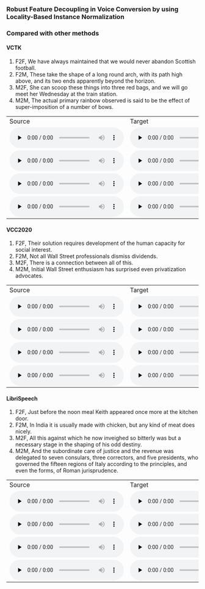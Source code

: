 ### Robust Feature Decoupling in Voice Conversion by using Locality-Based Instance Normalization
### Compared with other methods
#### VCTK
1. F2F, We have always maintained that we would never abandon Scottish football.
2. F2M, These take the shape of a long round arch, with its path high above, and its two ends apparently beyond the horizon.
3. M2F, She can scoop these things into three red bags, and we will go meet her Wednesday at the train station.
4. M2M, The actual primary rainbow observed is said to be the effect of super-imposition of a number of bows. 

<table>
   <tr>
      <td>Source</td>
      <td>Target</td>
      <td>ADAINVC</td>
      <td>ADAINVC_LoIN</td>
      <td>AGAINVC</td>
      <td>AGAINVC_LoIN</td>
      <td>MediumVC</td>
      <td>MediumVC_LoIN</td>
   </tr>
   <tr>
      <td><audio id="audio" controls="" preload="none"> <source id="V1_s" src="samples/VCTK/F2F/1/p276_142.wav"> </audio></td>
      <td><audio id="audio" controls="" preload="none"> <source id="V1_t" src="samples/VCTK/F2F/1/p303_088.wav"> </audio></td>
      <td><audio id="audio" controls="" preload="none"> <source id="V1_A" src="samples/VCTK/F2F/1/ADAINVC_p276_142TOp303_088.wav"> </audio></td>
      <td><audio id="audio" controls="" preload="none"> <source id="V1_B" src="samples/VCTK/F2F/1/ADAINVC_loIN_p276_142TOp303_088.wav"> </audio></td>
      <td><audio id="audio" controls="" preload="none"> <source id="V1_C" src="samples/VCTK/F2F/1/AGAINVC_p276_142TOp303_088.wav"> </audio></td>
      <td><audio id="audio" controls="" preload="none"> <source id="V1_D" src="samples/VCTK/F2F/1/AGAINVC_loIN_p276_142TOp303_088.wav"> </audio></td>
      <td><audio id="audio" controls="" preload="none"> <source id="V1_E" src="samples/VCTK/F2F/1/MediumVC_p276_142TOp303_088.wav"> </audio></td>
      <td><audio id="audio" controls="" preload="none"> <source id="V1_E" src="samples/VCTK/F2F/1/MediumVC_LoIN_p276_142TOp303_088.wav"> </audio></td>
   </tr>
   <tr>
      <td><audio id="audio" controls="" preload="none"> <source id="V1_s" src="samples/VCTK/F2M/1/p240_008.wav"> </audio></td>
      <td><audio id="audio" controls="" preload="none"> <source id="V1_t" src="samples/VCTK/F2M/1/p374_001.wav"> </audio></td>
      <td><audio id="audio" controls="" preload="none"> <source id="V1_A" src="samples/VCTK/F2M/1/ADAINVC_p240_008TOp374_001.wav"> </audio></td>
      <td><audio id="audio" controls="" preload="none"> <source id="V1_B" src="samples/VCTK/F2M/1/ADAINVC_loIN_p240_008TOp374_001.wav"> </audio></td>
      <td><audio id="audio" controls="" preload="none"> <source id="V1_C" src="samples/VCTK/F2M/1/AGAINVC_p240_008TOp374_001.wav"> </audio></td>
      <td><audio id="audio" controls="" preload="none"> <source id="V1_D" src="samples/VCTK/F2M/1/AGAINVC_loIN_p240_008TOp374_001.wav"> </audio></td>
      <td><audio id="audio" controls="" preload="none"> <source id="V1_E" src="samples/VCTK/F2M/1/MediumVC_p240_008TOp374_001.wav"> </audio></td>
     <td><audio id="audio" controls="" preload="none"> <source id="V1_E" src="samples/VCTK/F2M/1/MediumVC_LoIN_p240_008TOp374_001.wav"> </audio></td>
   </tr>
   <tr>
      <td><audio id="audio" controls="" preload="none"> <source id="V1_s" src="samples/VCTK/M2F/1/p232_005.wav"> </audio></td>
      <td><audio id="audio" controls="" preload="none"> <source id="V1_t" src="samples/VCTK/M2F/1/p308_329.wav"> </audio></td>
      <td><audio id="audio" controls="" preload="none"> <source id="V1_A" src="samples/VCTK/M2F/1/ADAINVC_p232_005TOp308_329.wav"> </audio></td>
      <td><audio id="audio" controls="" preload="none"> <source id="V1_B" src="samples/VCTK/M2F/1/ADAINVC_loIN_p232_005TOp308_329.wav"> </audio></td>
      <td><audio id="audio" controls="" preload="none"> <source id="V1_C" src="samples/VCTK/M2F/1/AGAINVC_p232_005TOp308_329.wav"> </audio></td>
      <td><audio id="audio" controls="" preload="none"> <source id="V1_D" src="samples/VCTK/M2F/1/AGAINVC_loIN_p232_005TOp308_329.wav"> </audio></td>
      <td><audio id="audio" controls="" preload="none"> <source id="V1_E" src="samples/VCTK/M2F/1/MediumVC_p232_005TOp308_329.wav"> </audio></td>
     <td><audio id="audio" controls="" preload="none"> <source id="V1_E" src="samples/VCTK/M2F/1/MediumVC_LoIN_p232_005TOp308_329.wav"> </audio></td>
   </tr>
   <tr>
      <td><audio id="audio" controls="" preload="none"> <source id="V1_s" src="samples/VCTK/M2M/1/p246_022.wav"> </audio></td>
      <td><audio id="audio" controls="" preload="none"> <source id="V1_t" src="samples/VCTK/M2M/1/p245_093.wav"> </audio></td>
      <td><audio id="audio" controls="" preload="none"> <source id="V1_A" src="samples/VCTK/M2M/1/ADAINVC_p246_022TOp245_093.wav"> </audio></td>
      <td><audio id="audio" controls="" preload="none"> <source id="V1_B" src="samples/VCTK/M2M/1/ADAINVC_loIN_p246_022TOp245_093.wav"> </audio></td>
      <td><audio id="audio" controls="" preload="none"> <source id="V1_C" src="samples/VCTK/M2M/1/AGAINVC_p246_022TOp245_093.wav"> </audio></td>
      <td><audio id="audio" controls="" preload="none"> <source id="V1_D" src="samples/VCTK/M2M/1/AGAINVC_loIN_p246_022TOp245_093.wav"> </audio></td>
      <td><audio id="audio" controls="" preload="none"> <source id="V1_E" src="samples/VCTK/M2M/1/MediumVC_p246_022TOp245_093.wav"> </audio></td>
     <td><audio id="audio" controls="" preload="none"> <source id="V1_E" src="samples/VCTK/M2M/1/MediumVC_LoIN_p246_022TOp245_093.wav"> </audio></td>
   </tr>
   
</table>

#### VCC2020
1. F2F, Their solution requires development of the human  capacity for social interest.
2. F2M, Not all Wall Street professionals dismiss dividends.
3. M2F, There is a connection between all of this.
4. M2M, Initial Wall Street enthusiasm has surprised even privatization advocates.

<table>
   <tr>
      <td>Source</td>
      <td>Target</td>
      <td>ADAINVC</td>
      <td>ADAINVC_LoIN</td>
      <td>AGAINVC</td>
      <td>AGAINVC_LoIN</td>
      <td>MediumVC</td>
      <td>MediumVC_LoIN</td>
   </tr>
   <tr>
      <td><audio id="audio" controls="" preload="none"> <source id="V1_s" src="samples/VCC/F2F/1/SEF1_E10054.wav"> </audio></td>
      <td><audio id="audio" controls="" preload="none"> <source id="V1_t" src="samples/VCC/F2F/1/SEF2_E10028.wav"> </audio></td>
      <td><audio id="audio" controls="" preload="none"> <source id="V1_A" src="samples/VCC/F2F/1/ADAINVC_SEF2_E10028TOSEF1_E10054.wav"> </audio></td>
      <td><audio id="audio" controls="" preload="none"> <source id="V1_B" src="samples/VCC/F2F/1/ADAINVC_loIN_SEF2_E10028TOSEF1_E10054.wav"> </audio></td>
      <td><audio id="audio" controls="" preload="none"> <source id="V1_C" src="samples/VCC/F2F/1/AGAINVC_SEF2_E10028TOSEF1_E10054.wav"> </audio></td>
      <td><audio id="audio" controls="" preload="none"> <source id="V1_D" src="samples/VCC/F2F/1/AGAINVC_loIN_SEF2_E10028TOSEF1_E10054.wav"> </audio></td>
      <td><audio id="audio" controls="" preload="none"> <source id="V1_E" src="samples/VCC/F2F/1/MediumVC_SEF2_E10028TOSEF1_E10054.wav"> </audio></td>
     <td><audio id="audio" controls="" preload="none"> <source id="V1_F" src="samples/VCC/F2F/1/MediumVC_LoIN_SEF2_E10028TOSEF1_E10054.wav"> </audio></td>
     
   </tr>
   <tr>
      <td><audio id="audio" controls="" preload="none"> <source id="V1_s" src="samples/VCC/F2M/1/TEF1_E20033.wav"> </audio></td>
      <td><audio id="audio" controls="" preload="none"> <source id="V1_t" src="samples/VCC/F2M/1/TEM2_E20017.wav"> </audio></td>
      <td><audio id="audio" controls="" preload="none"> <source id="V1_A" src="samples/VCC/F2M/1/ADAINVC_TEF1_E20033TOTEM2_E20017.wav"> </audio></td>
      <td><audio id="audio" controls="" preload="none"> <source id="V1_B" src="samples/VCC/F2M/1/ADAINVC_loIN_TEF1_E20033TOTEM2_E20017.wav"> </audio></td>
      <td><audio id="audio" controls="" preload="none"> <source id="V1_C" src="samples/VCC/F2M/1/AGAINVC_TEF1_E20033TOTEM2_E20017.wav"> </audio></td>
      <td><audio id="audio" controls="" preload="none"> <source id="V1_D" src="samples/VCC/F2M/1/AGAINVC_loIN_TEF1_E20033TOTEM2_E20017.wav"> </audio></td>
      <td><audio id="audio" controls="" preload="none"> <source id="V1_E" src="samples/VCC/F2M/1/MediumVC_TEF1_E20033TOTEM2_E20017.wav"> </audio></td>
     <td><audio id="audio" controls="" preload="none"> <source id="V1_F" src="samples/VCC/F2M/1/MediumVC_LoIN_TEF1_E20033TOTEM2_E20017.wav"> </audio></td>
   </tr>
   <tr>
      <td><audio id="audio" controls="" preload="none"> <source id="V1_s" src="samples/VCC/M2F/1/SEM1_E10012.wav"> </audio></td>
      <td><audio id="audio" controls="" preload="none"> <source id="V1_t" src="samples/VCC/M2F/1/TEF2_E10056.wav"> </audio></td>
      <td><audio id="audio" controls="" preload="none"> <source id="V1_A" src="samples/VCC/M2F/1/ADAINVC_SEM1_E10012TOTEF2_E10056.wav"> </audio></td>
      <td><audio id="audio" controls="" preload="none"> <source id="V1_B" src="samples/VCC/M2F/1/ADAINVC_loIN_SEM1_E10012TOTEF2_E10056.wav"> </audio></td>
      <td><audio id="audio" controls="" preload="none"> <source id="V1_C" src="samples/VCC/M2F/1/AGAINVC_SEM1_E10012TOTEF2_E10056.wav"> </audio></td>
      <td><audio id="audio" controls="" preload="none"> <source id="V1_D" src="samples/VCC/M2F/1/AGAINVC_loIN_SEM1_E10012TOTEF2_E10056.wav"> </audio></td>
      <td><audio id="audio" controls="" preload="none"> <source id="V1_E" src="samples/VCC/M2F/1/MediumVC_SEM1_E10012TOTEF2_E10056.wav"> </audio></td>
     <td><audio id="audio" controls="" preload="none"> <source id="V1_F" src="samples/VCC/M2F/1/MediumVC_LoIN_SEM1_E10012TOTEF2_E10056.wav"> </audio></td>
   </tr>
   <tr>
      <td><audio id="audio" controls="" preload="none"> <source id="V1_s" src="samples/VCC/M2M/1/TEM1_E20038.wav"> </audio></td>
      <td><audio id="audio" controls="" preload="none"> <source id="V1_t" src="samples/VCC/M2M/1/SEM2_E10066.wav"> </audio></td>
      <td><audio id="audio" controls="" preload="none"> <source id="V1_A" src="samples/VCC/M2M/1/ADAINVC_TEM1_E20038TOSEM2_E10066.wav"> </audio></td>
      <td><audio id="audio" controls="" preload="none"> <source id="V1_B" src="samples/VCC/M2M/1/ADAINVC_loIN_TEM1_E20038TOSEM2_E10066.wav"> </audio></td>
      <td><audio id="audio" controls="" preload="none"> <source id="V1_C" src="samples/VCC/M2M/1/AGAINVC_TEM1_E20038TOSEM2_E10066.wav"> </audio></td>
      <td><audio id="audio" controls="" preload="none"> <source id="V1_D" src="samples/VCC/M2M/1/AGAINVC_loIN_TEM1_E20038TOSEM2_E10066.wav"> </audio></td>
      <td><audio id="audio" controls="" preload="none"> <source id="V1_E" src="samples/VCC/M2M/1/MediumVC_TEM1_E20038TOSEM2_E10066.wav"> </audio></td>
     <td><audio id="audio" controls="" preload="none"> <source id="V1_F" src="samples/VCC/M2M/1/MediumVC_LoIN_TEM1_E20038TOSEM2_E10066.wav"> </audio></td>
   </tr>
   
</table>

#### LibriSpeech
1. F2F, Just before the noon meal Keith appeared once more at the kitchen door.
2. F2M, In India it is usually made with chicken, but any kind of meat does nicely.
3. M2F, All this against which he now inveighed so bitterly was but a necessary stage in the shaping of his odd destiny.
4. M2M, And the subordinate care of justice and the revenue was delegated to seven consulars, three correctors, and five presidents, who governed the fifteen regions of Italy according to the principles, and even the forms, of Roman jurisprudence.
<table>
   <tr>
      <td>Source</td>
      <td>Target</td>
      <td>ADAINVC</td>
      <td>ADAINVC_LoIN</td>
      <td>AGAINVC</td>
      <td>AGAINVC_LoIN</td>
      <td>MediumVC</td>
      <td>MediumVC_LoIN</td>
   </tr>
   <tr>
      <td><audio id="audio" controls="" preload="none"> <source id="V1_s" src="samples/LibriSpeech/F2F/1/5984_63095_000047_000000.wav"> </audio></td>
      <td><audio id="audio" controls="" preload="none"> <source id="V1_t" src="samples/LibriSpeech/F2F/1/6904_262305_000036_000000.wav"> </audio></td>
      <td><audio id="audio" controls="" preload="none"> <source id="V1_A" src="samples/LibriSpeech/F2F/1/ADAINVC_5984_63095_000047_000000TO6904_262305_000036_000000.wav"> </audio></td>
      <td><audio id="audio" controls="" preload="none"> <source id="V1_B" src="samples/LibriSpeech/F2F/1/ADAINVC_loIN_5984_63095_000047_000000TO6904_262305_000036_000000.wav"> </audio></td>
      <td><audio id="audio" controls="" preload="none"> <source id="V1_C" src="samples/LibriSpeech/F2F/1/AGAINVC_5984_63095_000047_000000TO6904_262305_000036_000000.wav"> </audio></td>
      <td><audio id="audio" controls="" preload="none"> <source id="V1_D" src="samples/LibriSpeech/F2F/1/AGAINVC_loIN_5984_63095_000047_000000TO6904_262305_000036_000000.wav"> </audio></td>
      <td><audio id="audio" controls="" preload="none"> <source id="V1_E" src="samples/LibriSpeech/F2F/1/MediumVC_5984_63095_000047_000000TO6904_262305_000036_000000.wav"> </audio></td>
     <td><audio id="audio" controls="" preload="none"> <source id="V1_F" src="samples/LibriSpeech/F2F/1/MediumVC_LoIN_5984_63095_000047_000000TO6904_262305_000036_000000.wav"> </audio></td>
     
   </tr>
   <tr>
      <td><audio id="audio" controls="" preload="none"> <source id="V1_s" src="samples/LibriSpeech/F2M/1/1335_163935_000019_000004.wav"> </audio></td>
      <td><audio id="audio" controls="" preload="none"> <source id="V1_t" src="samples/LibriSpeech/F2M/1/8011_280922_000015_000006.wav"> </audio></td>
      <td><audio id="audio" controls="" preload="none"> <source id="V1_A" src="samples/LibriSpeech/F2M/1/ADAINVC_1335_163935_000019_000004TO8011_280922_000015_000006.wav"> </audio></td>
      <td><audio id="audio" controls="" preload="none"> <source id="V1_B" src="samples/LibriSpeech/F2M/1/ADAINVC_loIN_1335_163935_000019_000004TO8011_280922_000015_000006.wav"> </audio></td>
      <td><audio id="audio" controls="" preload="none"> <source id="V1_C" src="samples/LibriSpeech/F2M/1/AGAINVC_1335_163935_000019_000004TO8011_280922_000015_000006.wav"> </audio></td>
      <td><audio id="audio" controls="" preload="none"> <source id="V1_D" src="samples/LibriSpeech/F2M/1/AGAINVC_loIN_1335_163935_000019_000004TO8011_280922_000015_000006.wav"> </audio></td>
      <td><audio id="audio" controls="" preload="none"> <source id="V1_E" src="samples/LibriSpeech/F2M/1/MediumVC_1335_163935_000019_000004TO8011_280922_000015_000006.wav"> </audio></td>
     <td><audio id="audio" controls="" preload="none"> <source id="V1_F" src="samples/LibriSpeech/F2M/1/MediumVC_LoIN_1335_163935_000019_000004TO8011_280922_000015_000006.wav"> </audio></td>
   </tr>
   <tr>
      <td><audio id="audio" controls="" preload="none"> <source id="V1_s" src="samples/LibriSpeech/M2F/1/1283_129808_000043_000001.wav"> </audio></td>
      <td><audio id="audio" controls="" preload="none"> <source id="V1_t" src="samples/LibriSpeech/M2F/1/2254_152831_000004_000000.wav"> </audio></td>
      <td><audio id="audio" controls="" preload="none"> <source id="V1_A" src="samples/LibriSpeech/M2F/1/ADAINVC_1283_129808_000043_000001TO2254_152831_000004_000000.wav"> </audio></td>
      <td><audio id="audio" controls="" preload="none"> <source id="V1_B" src="samples/LibriSpeech/M2F/1/ADAINVC_loIN_1283_129808_000043_000001TO2254_152831_000004_000000.wav"> </audio></td>
      <td><audio id="audio" controls="" preload="none"> <source id="V1_C" src="samples/LibriSpeech/M2F/1/AGAINVC_1283_129808_000043_000001TO2254_152831_000004_000000.wav"> </audio></td>
      <td><audio id="audio" controls="" preload="none"> <source id="V1_D" src="samples/LibriSpeech/M2F/1/AGAINVC_loIN_1283_129808_000043_000001TO2254_152831_000004_000000.wav"> </audio></td>
      <td><audio id="audio" controls="" preload="none"> <source id="V1_E" src="samples/LibriSpeech/M2F/1/MediumVC_1283_129808_000043_000001TO2254_152831_000004_000000.wav"> </audio></td>
     <td><audio id="audio" controls="" preload="none"> <source id="V1_F" src="samples/LibriSpeech/M2F/1/MediumVC_LoIN_1283_129808_000043_000001TO2254_152831_000004_000000.wav"> </audio></td>
   </tr>
   <tr>
      <td><audio id="audio" controls="" preload="none"> <source id="V1_s" src="samples/LibriSpeech/M2M/1/1874_143361_000011_000007.wav"> </audio></td>
      <td><audio id="audio" controls="" preload="none"> <source id="V1_t" src="samples/LibriSpeech/M2M/1/4243_14929_000012_000000.wav"> </audio></td>
      <td><audio id="audio" controls="" preload="none"> <source id="V1_A" src="samples/LibriSpeech/M2M/1/ADAINVC_1874_143361_000011_000007TO4243_14929_000012_000000.wav"> </audio></td>
      <td><audio id="audio" controls="" preload="none"> <source id="V1_B" src="samples/LibriSpeech/M2M/1/ADAINVC_loIN_1874_143361_000011_000007TO4243_14929_000012_000000.wav"> </audio></td>
      <td><audio id="audio" controls="" preload="none"> <source id="V1_C" src="samples/LibriSpeech/M2M/1/AGAINVC_1874_143361_000011_000007TO4243_14929_000012_000000.wav"> </audio></td>
      <td><audio id="audio" controls="" preload="none"> <source id="V1_D" src="samples/LibriSpeech/M2M/1/AGAINVC_loIN_1874_143361_000011_000007TO4243_14929_000012_000000.wav"> </audio></td>
      <td><audio id="audio" controls="" preload="none"> <source id="V1_E" src="samples/LibriSpeech/M2M/1/MediumVC_1874_143361_000011_000007TO4243_14929_000012_000000.wav"> </audio></td>
     <td><audio id="audio" controls="" preload="none"> <source id="V1_F" src="samples/LibriSpeech/M2M/1/MediumVC_LoIN_1874_143361_000011_000007TO4243_14929_000012_000000.wav"> </audio></td>
   </tr>
   
</table>
